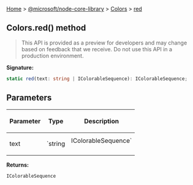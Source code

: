 [Home](./index) &gt; [@microsoft/node-core-library](./node-core-library.md) &gt; [Colors](./node-core-library.colors.md) &gt; [red](./node-core-library.colors.red.md)

## Colors.red() method

> This API is provided as a preview for developers and may change based on feedback that we receive. Do not use this API in a production environment.
> 

<b>Signature:</b>

```typescript
static red(text: string | IColorableSequence): IColorableSequence;
```

## Parameters

|  <p>Parameter</p> | <p>Type</p> | <p>Description</p> |
|  --- | --- | --- |
|  <p>text</p> | <p>`string | IColorableSequence`</p> |  |

<b>Returns:</b>

`IColorableSequence`

